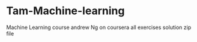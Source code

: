 # Tam-Machine-learning
Machine Learning course
andrew Ng on coursera
all exercises solution
zip file
